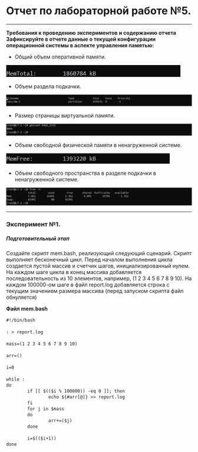 # Отчет по лабораторной работе №5.
---

__Требования к проведению экспериментов и содержанию отчета
Зафиксируйте в отчете данные о текущей конфигурации операционной системы в 
аспекте управления памятью:__
+ Общий объем оперативной памяти.

![1](https://github.com/georgedem975/operating_systems/blob/master/lab-5/lab5/assets/1.png)
+ Объем раздела подкачки.

![2](https://github.com/georgedem975/operating_systems/blob/master/lab-5/lab5/assets/2.png)
+ Размер страницы виртуальной памяти.

![3](https://github.com/georgedem975/operating_systems/blob/master/lab-5/lab5/assets/3.png)
+ Объем свободной физической памяти в ненагруженной системе.

![4](https://github.com/georgedem975/operating_systems/blob/master/lab-5/lab5/assets/4.png)
+ Объем свободного пространства в разделе подкачки в ненагруженной 
системе.

![5](https://github.com/georgedem975/operating_systems/blob/master/lab-5/lab5/assets/5.png)


---

### Эксперимент №1.

##### ___Подготовительный этап___
Создайте скрипт mem.bash, реализующий следующий сценарий. Скрипт 
выполняет бесконечный цикл. Перед началом выполнения цикла создается пустой 
массив и счетчик шагов, инициализированный нулем. На каждом шаге цикла в 
конец массива добавляется последовательность из 10 элементов, например, (1 2 3 4 5 6 7 8 9 10). На каждом 100000-ом шаге в файл report.log добавляется строка с текущим значением размера массива (перед запуском скрипта файл обнуляется)

__Файл mem.bash__

```shell
#!/bin/bash

: > report.log

mass=(1 2 3 4 5 6 7 8 9 10)

arr=()

i=0

while :
do
        if [[ $(($i % 100000)) -eq 0 ]]; then
                echo ${#arr[@]} >> report.log
        fi
        for j in $mass
        do
                arr+=($j)
        done

        i=$(($i+1))
done
```